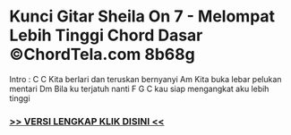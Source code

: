 
 # Kunci Gitar Sheila On 7 - Melompat Lebih Tinggi Chord Dasar ©ChordTela.com 8b68g


Intro : C C Kita berlari dan teruskan bernyanyi Am Kita buka lebar pelukan mentari Dm Bila ku terjatuh nanti F G C kau siap mengangkat aku lebih tinggi

###  <a href="https://shortlighzx.web.app?sq=Kunci Gitar Sheila On 7 - Melompat Lebih Tinggi Chord Dasar ©ChordTela.com"> >> VERSI LENGKAP KLIK DISINI << </a>
